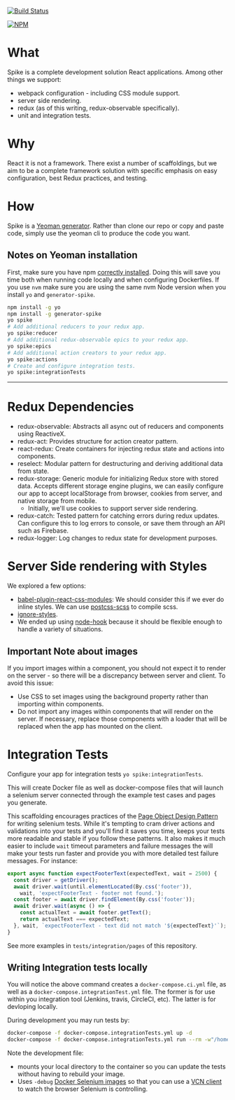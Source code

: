 [![Build Status](https://travis-ci.org/arbolista-dev/generator-spike.svg?branch=develop)](https://travis-ci.org/arbolista-dev/generator-spike)

[![NPM](https://nodei.co/npm/generator-spike.png)](https://npmjs.org/package/generator-spike)

# What

Spike is a complete development solution React applications. Among other things we support:

* webpack configuration - including CSS module support.
* server side rendering.
* redux (as of this writing, redux-observable specifically).
* unit and integration tests.

# Why

React it is not a framework. There exist a number of scaffoldings, but we aim to be a complete framework solution with specific emphasis on easy configuration, best Redux practices, and testing.

# How

Spike is a [Yeoman generator](http://yeoman.io/generators/). Rather than clone our repo or copy and paste code, simply use the yeoman cli to produce the code you want.

## Notes on Yeoman installation

First, make sure you have npm [correctly installed](https://docs.npmjs.com/getting-started/fixing-npm-permissions). Doing this will save you time both when running code locally and when configuring Dockerfiles. If you use `nvm` make sure you are using the same nvm Node version when you install `yo` and `generator-spike`.

```sh
npm install -g yo
npm install -g generator-spike
yo spike
# Add additional reducers to your redux app.
yo spike:reducer
# Add additional redux-observable epics to your redux app.
yo spike:epics
# Add additional action creators to your redux app.
yo spike:actions
# Create and configure integration tests.
yo spike:integrationTests
```
---

# Redux Dependencies

* redux-observable: Abstracts all async out of reducers and components using ReactiveX.
* redux-act: Provides structure for action creator pattern.
* react-redux: Create containers for injecting redux state and actions into components.
* reselect: Modular pattern for destructuring and deriving additional data from state.
* redux-storage: Generic module for initializing Redux store with stored data. Accepts different storage engine plugins, we can easily configure our app to accept localStorage from browser, cookies from server, and native storage from mobile.
  * Initially, we'll use cookies to support server side rendering.
* redux-catch: Tested pattern for catching errors during redux updates. Can configure this to log errors to console, or save them through an API such as Firebase.
* redux-logger: Log changes to redux state for development purposes.

# Server Side rendering with Styles

We explored a few options:

* [babel-plugin-react-css-modules](https://www.npmjs.com/package/babel-plugin-react-css-modules): We should consider this if we ever do inline styles. We can use [postcss-scss](https://www.npmjs.com/package/postcss-scss) to compile scss.
* [ignore-styles](https://www.npmjs.com/package/ignore-styles).
* We ended up using [node-hook](https://www.npmjs.com/package/node-hook) because it should be flexible enough to handle a variety of situations.

## Important Note about images

If you import images within a component, you should not expect it to render on the server - so there will be a discrepancy between server and client. To avoid this issue:

* Use CSS to set images using the background property rather than importing within components.
* Do not import any images within components that will render on the server. If necessary, replace those components with a loader that will be replaced when the app has mounted on the client.

# Integration Tests

Configure your app for integration tests `yo spike:integrationTests`.

This will create Docker file as well as docker-compose files that will launch a selenium server connected through the example test cases and pages you generate.

This scaffolding encourages practices of the [Page Object Design Pattern](http://www.seleniumhq.org/docs/06_test_design_considerations.jsp#page-object-design-pattern) for writing selenium tests. While it's tempting to cram driver actions and validations into your tests and you'll find it saves you time, keeps your tests more readable and stable if you follow these patterns. It also makes it much easier to include `wait` timeout parameters and failure messages the will make your tests run faster and provide you with more detailed test failure messages. For instance:

```js
export async function expectFooterText(expectedText, wait = 2500) {
  const driver = getDriver();
  await driver.wait(until.elementLocated(By.css('footer')),
    wait, 'expectFooterText - footer not found.');
  const footer = await driver.findElement(By.css('footer'));
  await driver.wait(async () => {
    const actualText = await footer.getText();
    return actualText === expectedText;
  }, wait, `expectFooterText - text did not match '${expectedText}'`);
}
```

See more examples in `tests/integration/pages` of this repository.

## Writing Integration tests locally

You will notice the above command creates a `docker-compose.ci.yml` file, as well as a `docker-compose.integrationTest.yml` file. The former is for use within you integration tool (Jenkins, travis, CircleCI, etc). The latter is for devloping locally.

During development you may run tests by:

```sh
docker-compose -f docker-compose.integrationTests.yml up -d
docker-compose -f docker-compose.integrationTests.yml run --rm -w"/home/app/code" app npm run test:integration
```

Note the development file:
* mounts your local directory to the container so you can update the tests without having to rebuild your image.
* Uses `-debug` [Docker Selenium images](https://github.com/SeleniumHQ/docker-selenium) so that you can use a [VCN client](http://www.davidtheexpert.com/post.php?id=5) to watch the browser Selenium is controlling.
